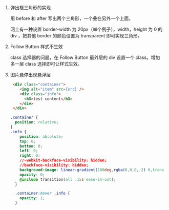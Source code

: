 1.  弹出框三角形的实现

    用 before 和 after 写出两个三角形，一个叠在另外一个上面。

    网上有一种设置 border-width 为 20px（举个例子），width，height 为 0 的div ，把其他 border 的颜色设置为 transparent 即可实现三角形。

2.  Follow Button 样式不生效

    class 选择器的问题，在 Follow Button 最外层的 div 设置一个 class。增加多一层 class 选择即可让样式生效。

3.  图片悬停出现悬浮层

    ```html
     <div class="container">
        <img alt="item" src={src} />
        <div class="info">
          <h3>test content</h3>
        </div>
     </div>
    ```

    ```css
    .container {
      position: relative;
    }  
    .info {
        position: absolute;
        top: 0;
        bottom: 0;
        left: 0;
        right: 0;
        //-webkit-backface-visibility: hidden;
        //backface-visibility: hidden;
        background-image: linear-gradient(180deg,rgba(0,0,0,.2) 0,transparent 40%,transparent 60%,rgba(0,0,0,.3));
        opacity: 0;
        @include transition(all .15s ease-in-out);
      }

      .container:hover .info {
        opacity: 1;
      }
    ```

    ​

